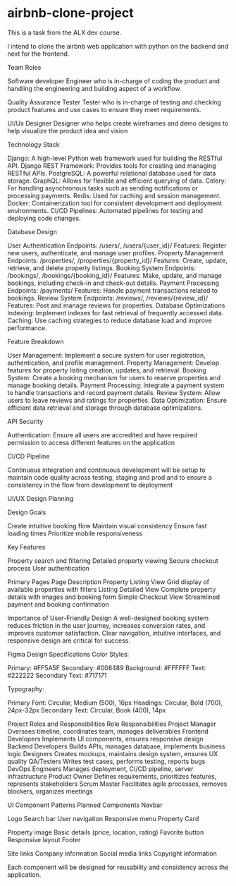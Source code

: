 # airbnb-clone-project


This is a task from the ALX dev course. 

I intend to clone the airbnb web application with python on the backend and next for the frontend.

Team Roles

Software developer
Engineer who is in-charge of coding the product and handling the engineering and building aspect of a workflow.

Quality Assurance Tester 
Tester who is in-charge of testing and checking product features and use cases to ensure they meet requirements.

UI/Ux Designer 
Designer who helps create wireframes and demo designs to help visualize the product idea and vision

Technology Stack

Django: A high-level Python web framework used for building the RESTful API.
Django REST Framework: Provides tools for creating and managing RESTful APIs.
PostgreSQL: A powerful relational database used for data storage.
GraphQL: Allows for flexible and efficient querying of data.
Celery: For handling asynchronous tasks such as sending notifications or processing payments.
Redis: Used for caching and session management.
Docker: Containerization tool for consistent development and deployment environments.
CI/CD Pipelines: Automated pipelines for testing and deploying code changes.

Database Design 

User Authentication
Endpoints: /users/, /users/{user_id}/
Features: Register new users, authenticate, and manage user profiles.
Property Management
Endpoints: /properties/, /properties/{property_id}/
Features: Create, update, retrieve, and delete property listings.
Booking System
Endpoints: /bookings/, /bookings/{booking_id}/
Features: Make, update, and manage bookings, including check-in and check-out details.
Payment Processing
Endpoints: /payments/
Features: Handle payment transactions related to bookings.
Review System
Endpoints: /reviews/, /reviews/{review_id}/
Features: Post and manage reviews for properties.
Database Optimizations
Indexing: Implement indexes for fast retrieval of frequently accessed data.
Caching: Use caching strategies to reduce database load and improve performance.


Feature Breakdown

User Management: Implement a secure system for user registration, authentication, and profile management.
Property Management: Develop features for property listing creation, updates, and retrieval.
Booking System: Create a booking mechanism for users to reserve properties and manage booking details.
Payment Processing: Integrate a payment system to handle transactions and record payment details.
Review System: Allow users to leave reviews and ratings for properties.
Data Optimization: Ensure efficient data retrieval and storage through database optimizations.

API Security

Authentication: Ensure all users are accredited and have required permission to access different features on the application

CI/CD Pipeline

Continuous integration and continuous development will be setup to maintain code quality across testing, staging and prod and to ensure a consistency in the flow from development to deployment

UI/UX Design Planning

Design Goals

Create intuitive booking flow
Maintain visual consistency
Ensure fast loading times
Prioritize mobile responsiveness

Key Features

Property search and filtering
Detailed property viewing
Secure checkout process
User authentication

Primary Pages
Page	Description
Property Listing View	Grid display of available properties with filters
Listing Detailed View	Complete property details with images and booking form
Simple Checkout View	Streamlined payment and booking confirmation

Importance of User-Friendly Design
A well-designed booking system reduces friction in the user journey, increases conversion rates, and improves customer satisfaction. 
Clear navigation, intuitive interfaces, and responsive design are critical for success.


Figma Design Specifications
Color Styles:

Primary: #FF5A5F
Secondary: #008489
Background: #FFFFFF
Text: #222222
Secondary Text: #717171

Typography:

Primary Font: Circular, Medium (500), 16px
Headings: Circular, Bold (700), 24px-32px
Secondary Text: Circular, Book (400), 14px

Project Roles and Responsibilities
Role	Responsibilities
Project Manager	Oversees timeline, coordinates team, manages deliverables
Frontend Developers	Implements UI components, ensures responsive design
Backend Developers	Builds APIs, manages database, implements business logic
Designers	Creates mockups, maintains design system, ensures UX quality
QA/Testers	Writes test cases, performs testing, reports bugs
DevOps Engineers	Manages deployment, CI/CD pipeline, server infrastructure
Product Owner	Defines requirements, prioritizes features, represents stakeholders
Scrum Master	Facilitates agile processes, removes blockers, organizes meetings

UI Component Patterns
Planned Components
Navbar

Logo
Search bar
User navigation
Responsive menu
Property Card

Property image
Basic details (price, location, rating)
Favorite button
Responsive layout
Footer

Site links
Company information
Social media links
Copyright information

Each component will be designed for reusability and consistency across the application.
